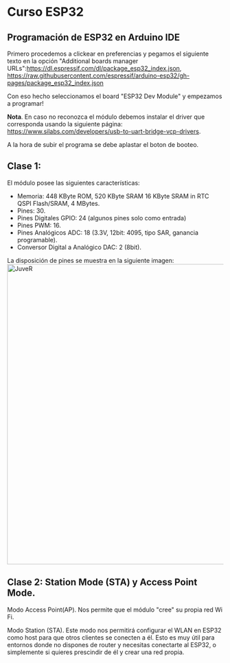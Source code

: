# Curso ESP32 
## Programación de ESP32 en Arduino IDE

Primero procedemos a clickear en preferencias y pegamos el siguiente texto en la opción "Additional boards manager URLs":https://dl.espressif.com/dl/package_esp32_index.json, https://raw.githubusercontent.com/espressif/arduino-esp32/gh-pages/package_esp32_index.json

Con eso hecho seleccionamos el board "ESP32 Dev Module" y empezamos a programar!

**Nota**. En caso no reconozca el módulo debemos instalar el driver que corresponda usando la siguiente página: https://www.silabs.com/developers/usb-to-uart-bridge-vcp-drivers.

A la hora de subir el programa se debe aplastar el boton de booteo.



## Clase 1: 
El módulo posee las siguientes características:
- Memoria: 448 KByte ROM, 520 KByte SRAM 16 KByte SRAM in RTC QSPI Flash/SRAM, 4 MBytes.
- Pines: 30.
- Pines Digitales GPIO: 24  (algunos pines solo como entrada)
- Pines PWM: 16.
- Pines Analógicos ADC: 18 (3.3V, 12bit: 4095, tipo SAR, ganancia programable).
- Conversor Digital a Analógico DAC: 2 (8bit).


La disposición de pines se muestra en la siguiente imagen:
<img src="https://cdn.shopify.com/s/files/1/0609/6011/2892/files/doc-esp32-pinout-reference-wroom-devkit.png" alt="JuveR" width="700px">

## Clase 2: Station Mode (STA) y Access Point Mode.


Modo Access Point(AP). Nos permite que el módulo "cree" su propia red Wi Fi.

Modo Station (STA). Este modo nos permitirá configurar el WLAN en ESP32 como host para que otros clientes se conecten a él. Esto es muy útil para entornos donde no dispones de router y necesitas conectarte al ESP32, o simplemente si quieres prescindir de él y crear una red propia.

